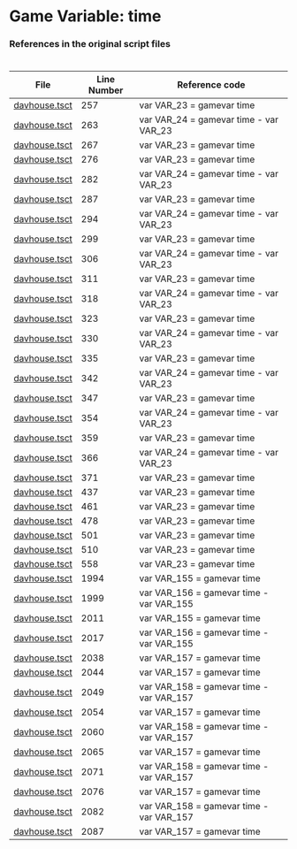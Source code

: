 # Game Variable: time
### References in the original script files

#

| File | Line Number | Reference code |
| --- | --- | --- |
| [davhouse.tsct](../../../out/davhouse.tsct#L257) | 257 | var VAR_23 = gamevar time |
| [davhouse.tsct](../../../out/davhouse.tsct#L263) | 263 | var VAR_24 = gamevar time - var VAR_23 |
| [davhouse.tsct](../../../out/davhouse.tsct#L267) | 267 | var VAR_23 = gamevar time |
| [davhouse.tsct](../../../out/davhouse.tsct#L276) | 276 | var VAR_23 = gamevar time |
| [davhouse.tsct](../../../out/davhouse.tsct#L282) | 282 | var VAR_24 = gamevar time - var VAR_23 |
| [davhouse.tsct](../../../out/davhouse.tsct#L287) | 287 | var VAR_23 = gamevar time |
| [davhouse.tsct](../../../out/davhouse.tsct#L294) | 294 | var VAR_24 = gamevar time - var VAR_23 |
| [davhouse.tsct](../../../out/davhouse.tsct#L299) | 299 | var VAR_23 = gamevar time |
| [davhouse.tsct](../../../out/davhouse.tsct#L306) | 306 | var VAR_24 = gamevar time - var VAR_23 |
| [davhouse.tsct](../../../out/davhouse.tsct#L311) | 311 | var VAR_23 = gamevar time |
| [davhouse.tsct](../../../out/davhouse.tsct#L318) | 318 | var VAR_24 = gamevar time - var VAR_23 |
| [davhouse.tsct](../../../out/davhouse.tsct#L323) | 323 | var VAR_23 = gamevar time |
| [davhouse.tsct](../../../out/davhouse.tsct#L330) | 330 | var VAR_24 = gamevar time - var VAR_23 |
| [davhouse.tsct](../../../out/davhouse.tsct#L335) | 335 | var VAR_23 = gamevar time |
| [davhouse.tsct](../../../out/davhouse.tsct#L342) | 342 | var VAR_24 = gamevar time - var VAR_23 |
| [davhouse.tsct](../../../out/davhouse.tsct#L347) | 347 | var VAR_23 = gamevar time |
| [davhouse.tsct](../../../out/davhouse.tsct#L354) | 354 | var VAR_24 = gamevar time - var VAR_23 |
| [davhouse.tsct](../../../out/davhouse.tsct#L359) | 359 | var VAR_23 = gamevar time |
| [davhouse.tsct](../../../out/davhouse.tsct#L366) | 366 | var VAR_24 = gamevar time - var VAR_23 |
| [davhouse.tsct](../../../out/davhouse.tsct#L371) | 371 | var VAR_23 = gamevar time |
| [davhouse.tsct](../../../out/davhouse.tsct#L437) | 437 | var VAR_23 = gamevar time |
| [davhouse.tsct](../../../out/davhouse.tsct#L461) | 461 | var VAR_23 = gamevar time |
| [davhouse.tsct](../../../out/davhouse.tsct#L478) | 478 | var VAR_23 = gamevar time |
| [davhouse.tsct](../../../out/davhouse.tsct#L501) | 501 | var VAR_23 = gamevar time |
| [davhouse.tsct](../../../out/davhouse.tsct#L510) | 510 | var VAR_23 = gamevar time |
| [davhouse.tsct](../../../out/davhouse.tsct#L558) | 558 | var VAR_23 = gamevar time |
| [davhouse.tsct](../../../out/davhouse.tsct#L1994) | 1994 | var VAR_155 = gamevar time |
| [davhouse.tsct](../../../out/davhouse.tsct#L1999) | 1999 | var VAR_156 = gamevar time - var VAR_155 |
| [davhouse.tsct](../../../out/davhouse.tsct#L2011) | 2011 | var VAR_155 = gamevar time |
| [davhouse.tsct](../../../out/davhouse.tsct#L2017) | 2017 | var VAR_156 = gamevar time - var VAR_155 |
| [davhouse.tsct](../../../out/davhouse.tsct#L2038) | 2038 | var VAR_157 = gamevar time |
| [davhouse.tsct](../../../out/davhouse.tsct#L2044) | 2044 | var VAR_157 = gamevar time |
| [davhouse.tsct](../../../out/davhouse.tsct#L2049) | 2049 | var VAR_158 = gamevar time - var VAR_157 |
| [davhouse.tsct](../../../out/davhouse.tsct#L2054) | 2054 | var VAR_157 = gamevar time |
| [davhouse.tsct](../../../out/davhouse.tsct#L2060) | 2060 | var VAR_158 = gamevar time - var VAR_157 |
| [davhouse.tsct](../../../out/davhouse.tsct#L2065) | 2065 | var VAR_157 = gamevar time |
| [davhouse.tsct](../../../out/davhouse.tsct#L2071) | 2071 | var VAR_158 = gamevar time - var VAR_157 |
| [davhouse.tsct](../../../out/davhouse.tsct#L2076) | 2076 | var VAR_157 = gamevar time |
| [davhouse.tsct](../../../out/davhouse.tsct#L2082) | 2082 | var VAR_158 = gamevar time - var VAR_157 |
| [davhouse.tsct](../../../out/davhouse.tsct#L2087) | 2087 | var VAR_157 = gamevar time |
